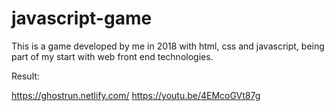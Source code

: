 # javascript-game
This is a game developed by me in 2018 with html, css and javascript, being part of my start with web front end technologies.

Result: 

https://ghostrun.netlify.com/
https://youtu.be/4EMcoGVt87g
